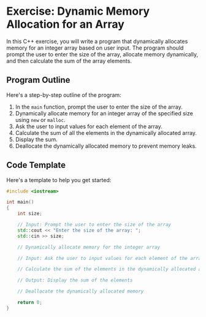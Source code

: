 # Exercise: Dynamic Memory Allocation for an Array

In this C++ exercise, you will write a program that dynamically allocates memory for an integer array based on user input. The program should prompt the user to enter the size of the array, allocate memory dynamically, and then calculate the sum of the array elements.

## Program Outline

Here's a step-by-step outline of the program:

1. In the `main` function, prompt the user to enter the size of the array.
2. Dynamically allocate memory for an integer array of the specified size using `new` or `malloc`.
3. Ask the user to input values for each element of the array.
4. Calculate the sum of all the elements in the dynamically allocated array.
5. Display the sum.
6. Deallocate the dynamically allocated memory to prevent memory leaks.

## Code Template

Here's a template to help you get started:

```cpp
#include <iostream>

int main()
{
    int size;

    // Input: Prompt the user to enter the size of the array
    std::cout << "Enter the size of the array: ";
    std::cin >> size;

    // Dynamically allocate memory for the integer array

    // Input: Ask the user to input values for each element of the array

    // Calculate the sum of the elements in the dynamically allocated array

    // Output: Display the sum of the elements

    // Deallocate the dynamically allocated memory

    return 0;
}
